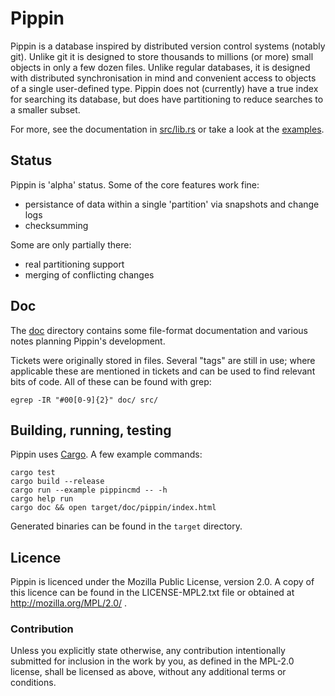 Pippin
====

Pippin is a database inspired by distributed version control systems (notably
git). Unlike git it is designed to store thousands to millions (or more) small
objects in only a few dozen files. Unlike regular databases, it is designed
with distributed synchronisation in mind and convenient access to objects of a
single user-defined type. Pippin does not (currently) have a true index for
searching its database, but does have partitioning to reduce searches to a
smaller subset.

For more, see the documentation in [src/lib.rs](src/lib.rs) or take a look at the [examples](examples/).


Status
----------

Pippin is 'alpha' status. Some of the core features work fine:

*   persistance of data within a single 'partition' via snapshots and change logs
*   checksumming

Some are only partially there:

*   real partitioning support
*   merging of conflicting changes


Doc
----

The [doc](doc/) directory contains some file-format documentation and various notes
planning Pippin's development.

Tickets were originally stored in files. Several "tags" are still in use; where
applicable these are mentioned in tickets and can be used to find relevant bits
of code. All of these can be found with grep:

    egrep -IR "#00[0-9]{2}" doc/ src/


Building, running, testing
-------------------------

Pippin uses [Cargo](http://crates.io/). A few example commands:

    cargo test
    cargo build --release
    cargo run --example pippincmd -- -h
    cargo help run
    cargo doc && open target/doc/pippin/index.html

Generated binaries can be found in the `target` directory.


## Licence

Pippin is licenced under the Mozilla Public License, version 2.0.
A copy of this licence can be found in the LICENSE-MPL2.txt file
or obtained at http://mozilla.org/MPL/2.0/ .

### Contribution

Unless you explicitly state otherwise, any contribution intentionally submitted
for inclusion in the work by you, as defined in the MPL-2.0 license, shall be
licensed as above, without any additional terms or conditions. 
